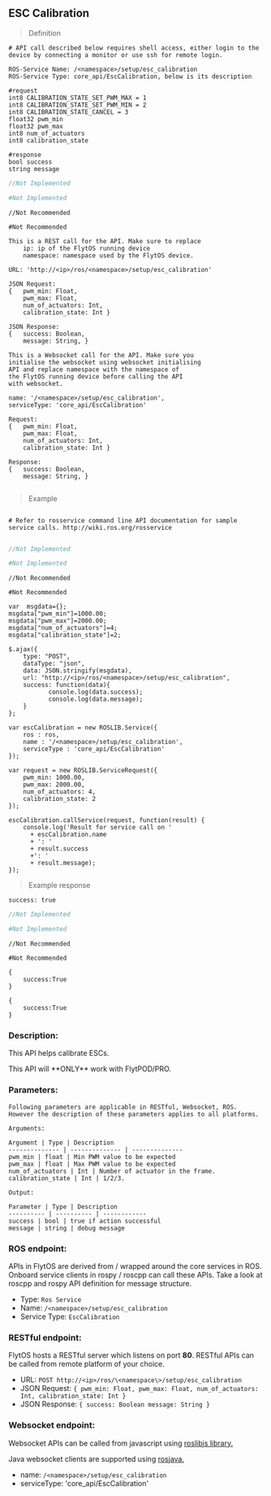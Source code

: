## ESC Calibration

> Definition

```shell
# API call described below requires shell access, either login to the device by connecting a monitor or use ssh for remote login.

ROS-Service Name: /<namespace>/setup/esc_calibration
ROS-Service Type: core_api/EscCalibration, below is its description

#request
int8 CALIBRATION_STATE_SET_PWM_MAX = 1
int8 CALIBRATION_STATE_SET_PWM_MIN = 2
int8 CALIBRATION_STATE_CANCEL = 3
float32 pwm_min
float32 pwm_max
int8 num_of_actuators
int8 calibration_state
    
#response
bool success
string message
```

```cpp
//Not Implemented
```

```python
#Not Implemented
```

```cpp--ros
//Not Recommended
```

```python--ros
#Not Recommended
```

```javascript--REST
This is a REST call for the API. Make sure to replace 
    ip: ip of the FlytOS running device
    namespace: namespace used by the FlytOS device.

URL: 'http://<ip>/ros/<namespace>/setup/esc_calibration'

JSON Request:
{   pwm_min: Float,
    pwm_max: Float,
    num_of_actuators: Int,
    calibration_state: Int }

JSON Response:
{   success: Boolean,
    message: String, }

```

```javascript--Websocket
This is a Websocket call for the API. Make sure you 
initialise the websocket using websocket initialising 
API and replace namespace with the namespace of 
the FlytOS running device before calling the API 
with websocket.

name: '/<namespace>/setup/esc_calibration',
serviceType: 'core_api/EscCalibration'

Request:
{   pwm_min: Float,
    pwm_max: Float,
    num_of_actuators: Int,
    calibration_state: Int }

Response:
{   success: Boolean,
    message: String, }


```


> Example

```shell

# Refer to rosservice command line API documentation for sample service calls. http://wiki.ros.org/rosservice
    
```

```cpp
//Not Implemented
```

```python
#Not Implemented
```

```cpp--ros
//Not Recommended
```

```python--ros
#Not Recommended
```

```javascript--REST
var  msgdata={};
msgdata["pwm_min"]=1000.00;
msgdata["pwm_max"]=2000.00;
msgdata["num_of_actuators"]=4;
msgdata["calibration_state"]=2;

$.ajax({
    type: "POST",
    dataType: "json",
    data: JSON.stringify(msgdata),
    url: "http://<ip>/ros/<namespace>/setup/esc_calibration",  
    success: function(data){
           console.log(data.success);
           console.log(data.message);
    }
};

```

```javascript--Websocket
var escCalibration = new ROSLIB.Service({
    ros : ros,
    name : '/<namespace>/setup/esc_calibration',
    serviceType : 'core_api/EscCalibration'
});

var request = new ROSLIB.ServiceRequest({
    pwm_min: 1000.00,
    pwm_max: 2000.00,
    num_of_actuators: 4,
    calibration_state: 2
});

escCalibration.callService(request, function(result) {
    console.log('Result for service call on '
      + escCalibration.name
      + ': '
      + result.success
      +': '
      + result.message);
});
```


> Example response

```shell
success: true
```

```cpp
//Not Implemented
```

```python
#Not Implemented
```

```cpp--ros
//Not Recommended
```

```python--ros
#Not Recommended
```

```javascript--REST
{
    success:True
}

```

```javascript--Websocket
{
    success:True
}

```

### Description:

This API helps calibrate ESCs.

<aside class="warning">
    This API will **ONLY** work with FlytPOD/PRO.
</aside>

### Parameters:
    
    Following parameters are applicable in RESTful, Websocket, ROS. However the description of these parameters applies to all platforms. 
    
    Arguments:
    
    Argument | Type | Description
    -------------- | -------------- | --------------
    pwm_min | float | Min PWM value to be expected
    pwm_max | float | Max PWM value to be expected
    num_of_actuators | Int | Number of actuator in the frame.
    calibration_state | Int | 1/2/3.
    
    Output:
    
    Parameter | Type | Description
    ---------- | ---------- | ------------
    success | bool | true if action successful
    message | string | debug message

### ROS endpoint:

APIs in FlytOS are derived from / wrapped around the core services in ROS. Onboard service clients in rospy / roscpp can call these APIs. Take a look at roscpp and rospy API definition for message structure. 

* Type: `Ros Service`
* Name: `/<namespace>/setup/esc_calibration`
* Service Type: `EscCalibration`

### RESTful endpoint:

FlytOS hosts a RESTful server which listens on port **80**. RESTful APIs can be called from remote platform of your choice.

* URL: `POST http://<ip>/ros/\<namespace\>/setup/esc_calibration`
* JSON Request:
`{
    pwm_min: Float,
    pwm_max: Float,
    num_of_actuators: Int,
    calibration_state: Int
}`
* JSON Response:
`{
    success: Boolean
    message: String
}`

### Websocket endpoint:

Websocket APIs can be called from javascript using  [roslibjs library.](https://github.com/RobotWebTools/roslibjs) 

Java websocket clients are supported using [rosjava.](http://wiki.ros.org/rosjava)

* name: `/<namespace>/setup/esc_calibration`
* serviceType: 'core_api/EscCalibration'

<!-- ### API usage information:
Note: You can either set body_frame or relative flag. If both are set, body_frame takes precedence.

Tip: Asynchronous mode - The API call would return as soon as the command has been sent to the autopilot, irrespective of whether the vehicle has reached the given setpoint or not.

Tip: Synchronous mode - The API call would wait for the function to return, which happens when either the position setpoint is reached or timeout=30secs is over.
 -->
 